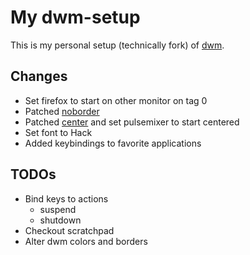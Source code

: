 # My dwm-setup

This is my personal setup (technically fork) of [dwm](https://dwm.suckless.org).

## Changes

* Set firefox to start on other monitor on tag 0
* Patched [noborder](https://dwm.suckless.org/patches/noborder/)
* Patched [center](https://dwm.suckless.org/patches/center/) and set pulsemixer to start centered
* Set font to Hack
* Added keybindings to favorite applications

## TODOs

* Bind keys to actions
	* suspend
	* shutdown
* Checkout scratchpad
* Alter dwm colors and borders

